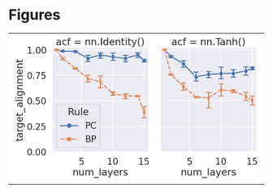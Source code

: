 
# Figures

|                            |
|:---------------------------|
| ![](./base-depth-acf-.png) |
